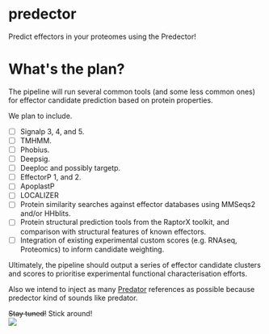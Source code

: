 # predector

Predict effectors in your proteomes using the Predector!

 
 # What's the plan?
 
 The pipeline will run several common tools (and some less common ones) for effector candidate prediction based on protein properties.

 We plan to include.
 
 - [ ] Signalp 3, 4, and 5.
 - [ ] TMHMM.
 - [ ] Phobius.
 - [ ] Deepsig.
 - [ ] Deeploc and possibly targetp.
 - [ ] EffectorP 1, and 2.
 - [ ] ApoplastP
 - [ ] LOCALIZER
 - [ ] Protein similarity searches against effector databases using MMSeqs2 and/or HHblits.
 - [ ] Protein structural prediction tools from the RaptorX toolkit, and comparison with
      structural features of known effectors.
 - [ ] Integration of existing experimental custom scores (e.g. RNAseq, Proteomics) to inform candidate weighting.

Ultimately, the pipeline should output a series of effector candidate clusters and scores to prioritise experimental functional characterisation efforts.

Also we intend to inject as many [Predator](https://en.wikipedia.org/wiki/Predator_(film)) references as possible because predector kind of sounds like predator.


~~Stay tuned!~~
Stick around!  
![](https://images.amcnetworks.com/ifc.com/wp-content/uploads/2016/03/stickaround.gif)

